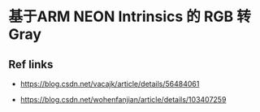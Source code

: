 # 基于ARM NEON Intrinsics 的 RGB 转 Gray




## Ref links

- https://blog.csdn.net/vacajk/article/details/56484061

- https://blog.csdn.net/wohenfanjian/article/details/103407259
